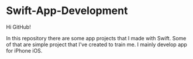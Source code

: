 # Swift-App-Development

Hi GitHub!

In this repository there are some app projects that I made with Swift. Some of that are simple project that I've created to train me. I mainly develop app for iPhone iOS. 
